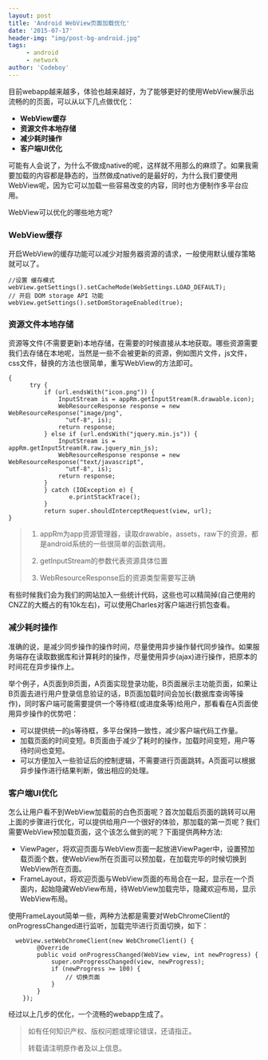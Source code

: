 ```yaml
---
layout: post
title: 'Android WebView页面加载优化'
date: '2015-07-17'
header-img: "img/post-bg-android.jpg"
tags:
     - android
     - network
author: 'Codeboy'
---
```


目前webapp越来越多，体验也越来越好，为了能够更好的使用WebView展示出流畅的的页面，可以从以下几点做优化：

- **WebView缓存**
- **资源文件本地存储**
- **减少耗时操作**
- **客户端UI优化**

可能有人会说了，为什么不做成native的呢，这样就不用那么的麻烦了。如果我需要加载的内容都是静态的，当然做成native的是最好的，为什么我们要使用WebView呢，因为它可以加载一些容易改变的内容，同时也方便制作多平台应用。

WebView可以优化的哪些地方呢?  

### WebView缓存

开启WebView的缓存功能可以减少对服务器资源的请求，一般使用默认缓存策略就可以了。

    //设置 缓存模式 
	webView.getSettings().setCacheMode(WebSettings.LOAD_DEFAULT);  
    // 开启 DOM storage API 功能 
    webView.getSettings().setDomStorageEnabled(true); 

### 资源文件本地存储

资源等文件(不需要更新)本地存储，在需要的时候直接从本地获取。哪些资源需要我们去存储在本地呢，当然是一些不会被更新的资源，例如图片文件，js文件，css文件，替换的方法也很简单，重写WebView的方法即可。

	{
	      try {
		      if (url.endsWith("icon.png")) {
		          InputStream is = appRm.getInputStream(R.drawable.icon);
		          WebResourceResponse response = new WebResourceResponse("image/png",
		            "utf-8", is);
		          return response;
		      } else if (url.endsWith("jquery.min.js")) {
		          InputStream is = appRm.getInputStream(R.raw.jquery_min_js);
		          WebResourceResponse response = new WebResourceResponse("text/javascript",
		            "utf-8", is);
		          return response;
		      }
		      } catch (IOException e) {
		     		 e.printStackTrace();
		      }
		      return super.shouldInterceptRequest(view, url);
    }


> 1. appRm为app资源管理器，读取drawable，assets，raw下的资源，都是android系统的一些很简单的函数调用。
> 
> 2. getInputStream的参数代表资源具体位置
>
> 3. WebResourceResponse后的资源类型需要写正确

有些时候我们会为我们的网站加入一些统计代码，这些也可以精简掉(自己使用的CNZZ的大概占的有10k左右)，可以使用Charles对客户端进行抓包查看。

### 减少耗时操作

准确的说，是减少同步操作的操作时间，尽量使用异步操作替代同步操作。如果服务端存在读取数据库和计算耗时的操作，尽量使用异步(ajax)进行操作，把原本的时间花在异步操作上。

举个例子，A页面到B页面，A页面实现登录功能，B页面展示主功能页面，如果让B页面去进行用户登录信息验证的话，B页面加载时间会加长(数据库查询等操作)，同时客户端可能需要提供一个等待框(或进度条等)给用户，那看看在A页面使用异步操作的优势吧：

- 可以提供统一的js等待框，多平台保持一致性，减少客户端代码工作量。
- 加载页面的时间变短。B页面由于减少了耗时的操作，加载时间变短，用户等待时间也变短。
- 可以方便加入一些验证后的控制逻辑，不需要进行页面跳转。A页面可以根据异步操作进行结果判断，做出相应的处理。


### 客户端UI优化

怎么让用户看不到WebView加载前的白色页面呢？首次加载后页面的跳转可以用上面的步骤进行优化，可以提供给用户一个很好的体验，那加载的第一页呢？我们需要WebView预加载页面，这个该怎么做到的呢？下面提供两种方法:

- ViewPager，将欢迎页面与WebView页面一起放进ViewPager中，设置预加载页面个数，使WebView所在页面可以预加载，在加载完毕的时候切换到WebView所在页面。
- FrameLayout，将欢迎页面与WebView页面的布局合在一起，显示在一个页面内，起始隐藏WebView布局，待WebView加载完毕，隐藏欢迎布局，显示WebView布局。

使用FrameLayout简单一些，两种方法都是需要对WebChromeClient的onProgressChanged进行监听，加载完毕进行页面切换，如下：
      
      webView.setWebChromeClient(new WebChromeClient() {
            @Override
            public void onProgressChanged(WebView view, int newProgress) {
                super.onProgressChanged(view, newProgress);
                if (newProgress >= 100) {
                    // 切换页面
                }
            }
        });


经过以上几步的优化，一个流畅的webapp生成了。


> 如有任何知识产权、版权问题或理论错误，还请指正。
>
> 转载请注明原作者及以上信息。
